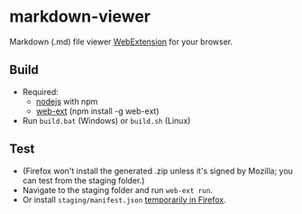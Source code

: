 # markdown-viewer
Markdown (.md) file viewer [WebExtension](https://developer.mozilla.org/en-US/Add-ons/WebExtensions) for your browser.

## Build
* Required:
	* [nodejs](https://nodejs.org/) with npm
	* [web-ext](https://github.com/mozilla/web-ext/) (npm install -g web-ext)
* Run `build.bat` (Windows) or `build.sh` (Linux)

## Test
* (Firefox won't install the generated .zip unless it's signed by Mozilla; you can test from the staging folder.)
* Navigate to the staging folder and run `web-ext run`.
* Or install `staging/manifest.json` [temporarily in Firefox](https://developer.mozilla.org/en-US/Add-ons/WebExtensions/Temporary_Installation_in_Firefox).
